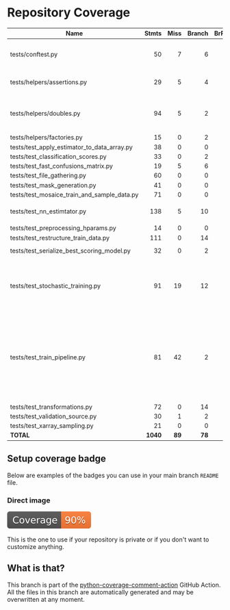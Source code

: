 # Repository Coverage



| Name                                             |    Stmts |     Miss |   Branch |   BrPart |   Cover |   Missing |
|------------------------------------------------- | -------: | -------: | -------: | -------: | ------: | --------: |
| tests/conftest.py                                |       50 |        7 |        6 |        1 |     86% |27, 36, 41, 46, 51, 70, 75 |
| tests/helpers/assertions.py                      |       29 |        5 |        4 |        1 |     82% |8, 13-14, 27, 40 |
| tests/helpers/doubles.py                         |       94 |        5 |        2 |        0 |     95% |67, 101, 104, 107-108 |
| tests/helpers/factories.py                       |       15 |        0 |        2 |        0 |    100% |           |
| tests/test\_apply\_estimator\_to\_data\_array.py |       38 |        0 |        0 |        0 |    100% |           |
| tests/test\_classification\_scores.py            |       33 |        0 |        2 |        0 |    100% |           |
| tests/test\_fast\_confusions\_matrix.py          |       19 |        5 |        6 |        0 |     64% |     24-28 |
| tests/test\_file\_gathering.py                   |       60 |        0 |        0 |        0 |    100% |           |
| tests/test\_mask\_generation.py                  |       41 |        0 |        0 |        0 |    100% |           |
| tests/test\_mosaice\_train\_and\_sample\_data.py |       71 |        0 |        0 |        0 |    100% |           |
| tests/test\_nn\_estimtator.py                    |      138 |        5 |       10 |        0 |     97% |42-43, 147-150 |
| tests/test\_preprocessing\_hparams.py            |       14 |        0 |        0 |        0 |    100% |           |
| tests/test\_restructure\_train\_data.py          |      111 |        0 |       14 |        0 |    100% |           |
| tests/test\_serialize\_best\_scoring\_model.py   |       32 |        0 |        2 |        1 |     97% |  13->exit |
| tests/test\_stochastic\_training.py              |       91 |       19 |       12 |        1 |     75% |65-67, 75, 80-82, 103->exit, 127-142 |
| tests/test\_train\_pipeline.py                   |       81 |       42 |        2 |        0 |     47% |23, 27-29, 36-39, 43-58, 63, 68, 73, 78, 83-84, 88, 92-93, 99-105, 109-114 |
| tests/test\_transformations.py                   |       72 |        0 |       14 |        0 |    100% |           |
| tests/test\_validation\_source.py                |       30 |        1 |        2 |        0 |     97% |        24 |
| tests/test\_xarray\_sampling.py                  |       21 |        0 |        0 |        0 |    100% |           |
|                                        **TOTAL** | **1040** |   **89** |   **78** |    **4** | **91%** |           |


## Setup coverage badge

Below are examples of the badges you can use in your main branch `README` file.

### Direct image

[![Coverage badge](https://github.com/c-scale-community/use-case-wetland-water-stress/raw/python-coverage-comment-action-data/badge.svg)](https://github.com/c-scale-community/use-case-wetland-water-stress/tree/python-coverage-comment-action-data)

This is the one to use if your repository is private or if you don't want to customize anything.



## What is that?

This branch is part of the
[python-coverage-comment-action](https://github.com/marketplace/actions/python-coverage-comment)
GitHub Action. All the files in this branch are automatically generated and may be
overwritten at any moment.